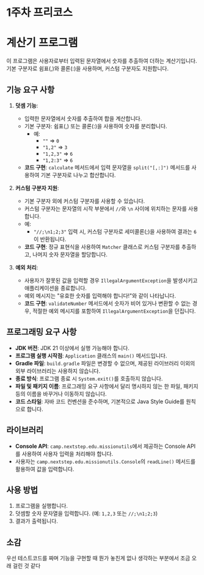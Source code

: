 # 1주차 프리코스

# 계산기 프로그램

이 프로그램은 사용자로부터 입력된 문자열에서 숫자를 추출하여 더하는 계산기입니다. 기본 구분자로 쉼표(,)와 콜론(:)을 사용하며, 커스텀 구분자도 지원합니다.

## 기능 요구 사항

1. **덧셈 기능**:
    - 입력한 문자열에서 숫자를 추출하여 합을 계산합니다.
    - 기본 구분자: 쉼표(,) 또는 콜론(:)을 사용하여 숫자를 분리합니다.
        - 예:
            - `""` => `0`
            - `"1,2"` => `3`
            - `"1,2,3"` => `6`
            - `"1,2:3"` => `6`
    - **코드 구현**: `calculate` 메서드에서 입력 문자열을 `split("[,:]")` 메서드를 사용하여 기본 구분자로 나누고 합산합니다.

2. **커스텀 구분자 지원**:
    - 기본 구분자 외에 커스텀 구분자를 사용할 수 있습니다.
    - 커스텀 구분자는 문자열의 시작 부분에서 `//`와 `\n` 사이에 위치하는 문자를 사용합니다.
    - 예:
        - `"//;\n1;2;3"` 입력 시, 커스텀 구분자로 세미콜론(;)을 사용하여 결과는 `6`이 반환됩니다.
    - **코드 구현**: 정규 표현식을 사용하여 `Matcher` 클래스로 커스텀 구분자를 추출하고, 나머지 숫자 문자열을 할당합니다.

3. **예외 처리**:
    - 사용자가 잘못된 값을 입력할 경우 `IllegalArgumentException`을 발생시키고 애플리케이션을 종료합니다.
    - 예외 메시지는 "유효한 숫자를 입력해야 합니다!"와 같이 나타납니다.
    - **코드 구현**: `validateNumber` 메서드에서 숫자가 비어 있거나 변환할 수 없는 경우, 적절한 예외 메시지를 포함하여 `IllegalArgumentException`을 던집니다.

## 프로그래밍 요구 사항

- **JDK 버전**: JDK 21 이상에서 실행 가능해야 합니다.
- **프로그램 실행 시작점**: `Application` 클래스의 `main()` 메서드입니다.
- **Gradle 파일**: `build.gradle` 파일은 변경할 수 없으며, 제공된 라이브러리 이외의 외부 라이브러리는 사용하지 않습니다.
- **종료 방식**: 프로그램 종료 시 `System.exit()`를 호출하지 않습니다.
- **파일 및 패키지 이름**: 프로그래밍 요구 사항에서 달리 명시하지 않는 한 파일, 패키지 등의 이름을 바꾸거나 이동하지 않습니다.
- **코드 스타일**: 자바 코드 컨벤션을 준수하며, 기본적으로 Java Style Guide를 원칙으로 합니다.

## 라이브러리

- **Console API**: `camp.nextstep.edu.missionutils`에서 제공하는 Console API를 사용하여 사용자 입력을 처리해야 합니다.
- 사용자는 `camp.nextstep.edu.missionutils.Console`의 `readLine()` 메서드를 활용하여 값을 입력합니다.

## 사용 방법

1. 프로그램을 실행합니다.
2. 덧셈할 숫자 문자열을 입력합니다. (예: `1,2,3` 또는 `//;\n1;2;3`)
3. 결과가 출력됩니다.

## 소감
우선 테스트코드를 짜며 기능을 구현할 때 뭔가 놓친게 없나 생각하는 부분에서 조금 오래 걸린 것 같다
